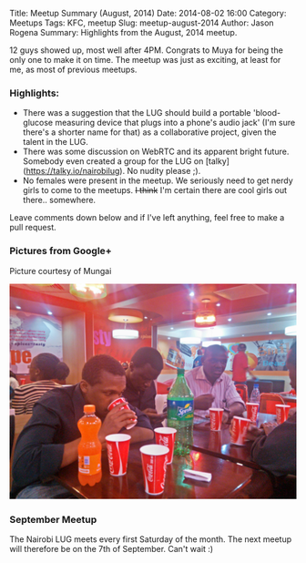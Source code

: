 Title: Meetup Summary (August, 2014)
Date: 2014-08-02 16:00
Category: Meetups
Tags: KFC, meetup
Slug: meetup-august-2014
Author: Jason Rogena
Summary: Highlights from the August, 2014 meetup.


12 guys showed up, most well after 4PM. Congrats to Muya for being the only one to make it on time. The meetup was just as exciting, at least for me, as most of previous meetups.

### Highlights:

* There was a suggestion that the LUG should build a portable 'blood-glucose measuring device that plugs into a phone's audio jack' (I'm sure there's a shorter name for that) as a collaborative project, given the talent in the LUG.
* There was some discussion on WebRTC and its apparent bright future. Somebody even created a group for the LUG on [talky] (https://talky.io/nairobilug). No nudity please ;).
* No females were present in the meetup. We seriously need to get nerdy girls to come to the meetups. ~~I think~~ I'm certain there are cool girls out there.. somewhere.

Leave comments down below and if I've left anything, feel free to make a pull request.

### Pictures from Google+

Picture courtesy of Mungai

![Drinks](/images/meetup-august-2014.jpg "Nairobi GNU/Linux Users Group members")

### September Meetup

The Nairobi LUG meets every first Saturday of the month. The next meetup will therefore be on the 7th of September. Can't wait :)
